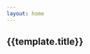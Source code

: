 ```yaml
---
layout: home
---
```


<script>
export default {
  data() {
    return {
      dynamicComponent: null,
        templates: [
            {
            type:'trippy',
            title: 'Trippy'
            },
            {type:'tvSnow',
            title: 'TV Snow'
             },
            {
                type: 'confetti',
                title: 'Confetti'
            },
            {
            type:'underground',
            title: 'Underground'
            },
            {
             type:'starfield',
             title: 'Starfield'
            },
            {
             type:'fireworks',
             title: 'Fireworks'
            },
        ]

    }
  },

  mounted() {
    import('@canvas-party/vue').then((module) => {
      this.dynamicComponent = module.default
      console.log(this.dynamicComponent)
    })
  },
}

</script>

 <div class="templates-container">
    <div class="template-card" v-for="template in templates">
    <a :href="`/templates/${template.type}`">
    <component
     class="canvas-card"  
     v-if="dynamicComponent"
     :is="dynamicComponent"
     :type="template.type"
    >
  </component>
  </a>
        <h2>{{template.title}}</h2>
     </div>
 </div>
